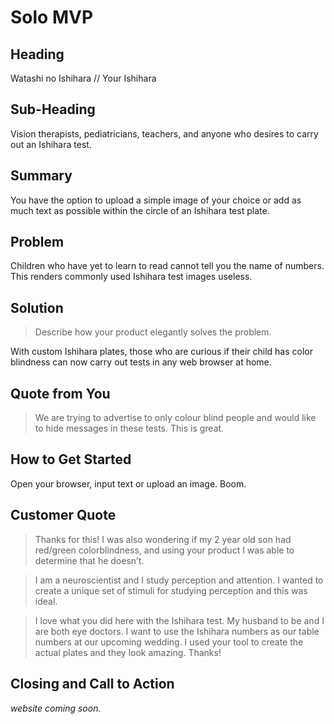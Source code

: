 # Solo MVP #

<!-- 
> This material was originally posted [here](http://www.quora.com/What-is-Amazons-approach-to-product-development-and-product-management). It is reproduced here for posterities sake.

There is an approach called "working backwards" that is widely used at Amazon. They work backwards from the customer, rather than starting with an idea for a product and trying to bolt customers onto it. While working backwards can be applied to any specific product decision, using this approach is especially important when developing new products or features.

For new initiatives a product manager typically starts by writing an internal press release announcing the finished product. The target audience for the press release is the new/updated product's customers, which can be retail customers or internal users of a tool or technology. Internal press releases are centered around the customer problem, how current solutions (internal or external) fail, and how the new product will blow away existing solutions.

If the benefits listed don't sound very interesting or exciting to customers, then perhaps they're not (and shouldn't be built). Instead, the product manager should keep iterating on the press release until they've come up with benefits that actually sound like benefits. Iterating on a press release is a lot less expensive than iterating on the product itself (and quicker!).

If the press release is more than a page and a half, it is probably too long. Keep it simple. 3-4 sentences for most paragraphs. Cut out the fat. Don't make it into a spec. You can accompany the press release with a FAQ that answers all of the other business or execution questions so the press release can stay focused on what the customer gets. My rule of thumb is that if the press release is hard to write, then the product is probably going to suck. Keep working at it until the outline for each paragraph flows. 

Oh, and I also like to write press-releases in what I call "Oprah-speak" for mainstream consumer products. Imagine you're sitting on Oprah's couch and have just explained the product to her, and then you listen as she explains it to her audience. That's "Oprah-speak", not "Geek-speak".

Once the project moves into development, the press release can be used as a touchstone; a guiding light. The product team can ask themselves, "Are we building what is in the press release?" If they find they're spending time building things that aren't in the press release (overbuilding), they need to ask themselves why. This keeps product development focused on achieving the customer benefits and not building extraneous stuff that takes longer to build, takes resources to maintain, and doesn't provide real customer benefit (at least not enough to warrant inclusion in the press release).
 -->
 
## Heading ##

Watashi no Ishihara // Your Ishihara

## Sub-Heading ##

Vision therapists, pediatricians, teachers, and anyone who desires to carry out an Ishihara test.

## Summary ##

You have the option to upload a simple image of your choice or add as much text as possible within the circle of an Ishihara test plate.

## Problem ##

Children who have yet to learn to read cannot tell you the name of numbers. This renders commonly used Ishihara test images useless.

## Solution ##
  > Describe how your product elegantly solves the problem.

With custom Ishihara plates, those who are curious if their child has color blindness can now carry out tests in any web browser at home.

## Quote from You ##

> We are trying to advertise to only colour blind people and would like to hide messages in these tests. This is great.

## How to Get Started ##

Open your browser, input text or upload an image. Boom.

## Customer Quote ##

> Thanks for this! I was also wondering if my 2 year old son had red/green colorblindness, and using your product I was able to determine that he doesn’t.

> I am a neuroscientist and I study perception and attention. I wanted to create a unique set of stimuli for studying perception and this was ideal.

> I love what you did here with the Ishihara test. My husband to be and I are both eye doctors. I want to use the Ishihara numbers as our table numbers at our upcoming wedding. I used your tool to create the actual plates and they look amazing. Thanks!

## Closing and Call to Action ##

_website coming soon._
